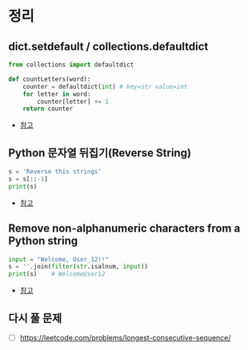 # 정리

## dict.setdefault / collections.defaultdict
```python
from collections import defaultdict

def countLetters(word):
    counter = defaultdict(int) # key=str value=int
    for letter in word:
        counter[letter] += 1
    return counter
```

- [참고](https://www.daleseo.com/python-collections-defaultdict/)

## Python 문자열 뒤집기(Reverse String)
```python
s = 'Reverse this strings'
s = s[::-1]
print(s)
```
- [참고](https://dongyeopblog.wordpress.com/2016/11/21/python-%EB%AC%B8%EC%9E%90%EC%97%B4-%EB%92%A4%EC%A7%91%EA%B8%B0reverse-string/)

## Remove non-alphanumeric characters from a Python string
```python
input = "Welcome, User_12!!"
s = ''.join(filter(str.isalnum, input))
print(s)    # WelcomeUser12
```

- [참고](https://www.techiedelight.com/remove-non-alphanumeric-characters-string-python/)

## 다시 풀 문제
- [ ] <https://leetcode.com/problems/longest-consecutive-sequence/>